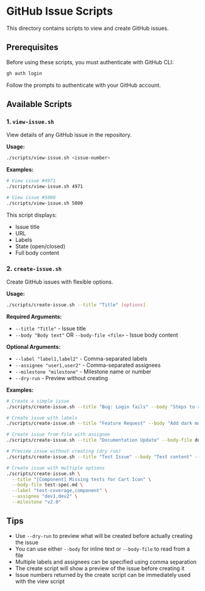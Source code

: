 # GitHub Issue Scripts

This directory contains scripts to view and create GitHub issues.

## Prerequisites

Before using these scripts, you must authenticate with GitHub CLI:

```bash
gh auth login
```

Follow the prompts to authenticate with your GitHub account.

## Available Scripts

### 1. `view-issue.sh`

View details of any GitHub issue in the repository.

**Usage:**

```bash
./scripts/view-issue.sh <issue-number>
```

**Examples:**

```bash
# View issue #4971
./scripts/view-issue.sh 4971

# View issue #5000
./scripts/view-issue.sh 5000
```

This script displays:

- Issue title
- URL
- Labels
- State (open/closed)
- Full body content

### 2. `create-issue.sh`

Create GitHub issues with flexible options.

**Usage:**

```bash
./scripts/create-issue.sh --title "Title" [options]
```

**Required Arguments:**

- `--title "Title"` - Issue title
- `--body "Body text"` OR `--body-file <file>` - Issue body content

**Optional Arguments:**

- `--label "label1,label2"` - Comma-separated labels
- `--assignee "user1,user2"` - Comma-separated assignees
- `--milestone "milestone"` - Milestone name or number
- `--dry-run` - Preview without creating

**Examples:**

```bash
# Create a simple issue
./scripts/create-issue.sh --title "Bug: Login fails" --body "Steps to reproduce..."

# Create issue with labels
./scripts/create-issue.sh --title "Feature Request" --body "Add dark mode" --label "enhancement,ui"

# Create issue from file with assignee
./scripts/create-issue.sh --title "Documentation Update" --body-file docs.md --assignee "username" --label "documentation"

# Preview issue without creating (dry run)
./scripts/create-issue.sh --title "Test Issue" --body "Test content" --label "test" --dry-run

# Create issue with multiple options
./scripts/create-issue.sh \
  --title "[Component] Missing tests for Cart Icon" \
  --body-file test-spec.md \
  --label "test-coverage,component" \
  --assignee "dev1,dev2" \
  --milestone "v2.0"
```

## Tips

- Use `--dry-run` to preview what will be created before actually creating the issue
- You can use either `--body` for inline text or `--body-file` to read from a file
- Multiple labels and assignees can be specified using comma separation
- The create script will show a preview of the issue before creating it
- Issue numbers returned by the create script can be immediately used with the view script
